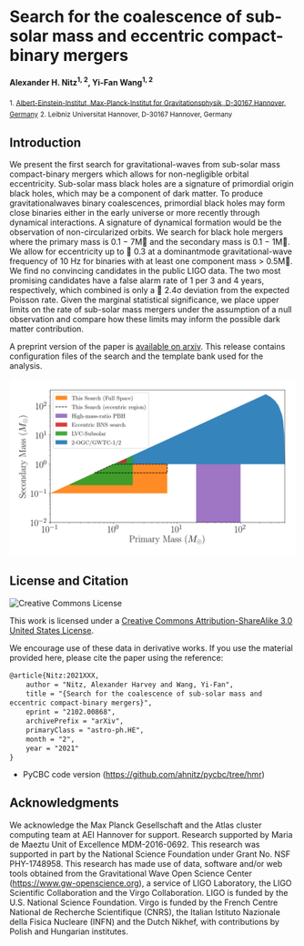 # Search for the coalescence of sub-solar mass and eccentric compact-binary mergers
**Alexander H. Nitz<sup>1, 2</sup>, Yi-Fan Wang<sup>1, 2</sup>**

 <sub>1. [Albert-Einstein-Institut, Max-Planck-Institut for Gravitationsphysik, D-30167 Hannover, Germany](http://www.aei.mpg.de/obs-rel-cos)</sub>
 <sub>2. Leibniz Universitat Hannover, D-30167 Hannover, Germany</sub>

## Introduction ##

We present the first search for gravitational-waves from sub-solar mass compact-binary mergers
which allows for non-negligible orbital eccentricity. Sub-solar mass black holes are a signature of
primordial origin black holes, which may be a component of dark matter. To produce gravitationalwaves binary coalescences, primordial black holes may form close binaries either in the early universe
or more recently through dynamical interactions. A signature of dynamical formation would be the
observation of non-circularized orbits. We search for black hole mergers where the primary mass is
0.1 − 7M and the secondary mass is 0.1 − 1M. We allow for eccentricity up to ∼ 0.3 at a dominantmode gravitational-wave frequency of 10 Hz for binaries with at least one component mass > 0.5M.
We find no convincing candidates in the public LIGO data. The two most promising candidates have
a false alarm rate of 1 per 3 and 4 years, respectively, which combined is only a ∼ 2.4σ deviation
from the expected Poisson rate. Given the marginal statistical significance, we place upper limits on
the rate of sub-solar mass mergers under the assumption of a null observation and compare how these
limits may inform the possible dark matter contribution.


A preprint version of the paper is [available on arxiv](https://arxiv.org/abs/2102.00868).
This release contains configuration files of the search and the template bank used for the analysis.

![Overview of search region](searches.png)


## License and Citation

![Creative Commons License](https://i.creativecommons.org/l/by-sa/3.0/us/88x31.png "Creative Commons License")

This work is licensed under a [Creative Commons Attribution-ShareAlike 3.0 United States License](http://creativecommons.org/licenses/by-sa/3.0/us/).

We encourage use of these data in derivative works. If you use the material provided here, please cite the paper using the reference:

```
@article{Nitz:2021XXX,
    author = "Nitz, Alexander Harvey and Wang, Yi-Fan",
    title = "{Search for the coalescence of sub-solar mass and eccentric compact-binary mergers}",
    eprint = "2102.00868",
    archivePrefix = "arXiv",
    primaryClass = "astro-ph.HE",
    month = "2",
    year = "2021"
}
```

* PyCBC code version (https://github.com/ahnitz/pycbc/tree/hmr)

## Acknowledgments ##
We acknowledge the Max Planck Gesellschaft and the Atlas cluster computing team at AEI Hannover for support. Research supported by Maria de Maeztu Unit of Excellence MDM-2016-0692. This research was supported in part by the National Science Foundation under Grant No. NSF PHY-1748958. This research has made use of data, software and/or web tools obtained from the Gravitational Wave Open Science Center (https://www.gw-openscience.org), a service of LIGO Laboratory, the LIGO Scientific Collaboration and the Virgo Collaboration. LIGO is funded by the U.S. National Science Foundation. Virgo is funded by the French Centre National de Recherche Scientifique (CNRS), the Italian Istituto Nazionale della Fisica Nucleare (INFN) and the Dutch Nikhef, with contributions by Polish and Hungarian institutes.
